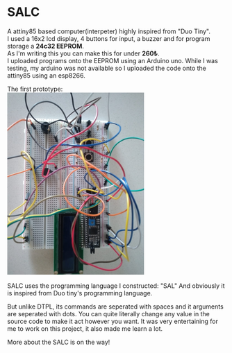 # SALC
A attiny85 based computer(interpeter) highly inspired from "Duo Tiny".  
I used a 16x2 lcd display, 4 buttons for input, a buzzer and for program storage a **24c32 EEPROM**.  
As I'm writing this you can make this for under **260₺**.  
I uploaded programs onto the EEPROM using an Arduino uno. While I was testing, my arduino was not available so I uploaded the code onto the attiny85 using an esp8266.  
  
The first prototype:  
<img src="https://github.com/QwertyR0/SALC/blob/main/prototype.jpg" width="315" height="420">  

SALC uses the programming language I constructed: "SAL" 
And obviously it is inspired from Duo tiny's programming language.

But unlike DTPL, its commands are seperated with spaces and it arguments are seperated with dots. You can quite literally change any value in the source code to make it act however you want.
It was very entertaining for me to work on this project, it also made me learn a lot.  
  
More about the SALC is on the way!
